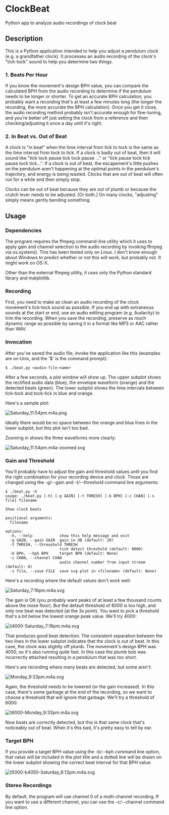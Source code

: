 # ClockBeat
Python app to analyze audio recordings of clock beat

## Description

This is a Python application intended to help you adjust a pendulum
clock (e.g. a grandfather clock). It processes an audio recording of
the clock's "tick-tock" sound to help you determine two things.

### 1. Beats Per Hour

If you know the movement's design BPH value, you can compare the
calculated BPH from the audio recording to determine if the pendulum
needs to be longer or shorter.  To get an accurate BPH calculation,
you probably want a recording that's at least a few minutes long (the
longer the recording, the more accurate the BPH calculation).  Once
you get it close, the audio recording method probably isn't accurate
enough for fine-tuning, and you're better off just setting the clock
from a reference and then checking/adjusting it once a day until it's
right.

### 2. In Beat vs. Out of Beat

A clock is "in beat" when the time interval from tick to tock is the
same as the time interval from tock to tick. If a clock is badly out
of beat, then it will sound like "tick tock pause tick tock pause ..."
or "tick pause tock tick pause tock tick...". If a clock is out of
beat, the escapement's little pushes on the pendulum aren't happening
at the optimal points in the pendulum's trajectory, and energy is
being wasted. Clocks that are out of beat will often run for a while
and then simply stop.

Clocks can be out of beat because they are out of plumb or because the
crutch lever needs to be adjusted. [Or both.] On many clocks, "adjusting"
simply means gently bending something.

## Usage

### Dependencies

The program requires the ffmpeg command-line utility which it uses to
apply gain and channel selection to the audio recording by invoking
ffmpeg via os.system(). This has been tested only on Linux. I don't
know enough about Windows to predict whether or not this will work,
but probably not. It might work on OS-X.

Other than the external ffmpeg utility, it uses only the Python
standard library and matplotlib.

### Recording

First, you need to make as clean an audio recording of the clock
movement's tick-tock sound as possible. If you end up with extraneous
sounds at the start or end, use an audio editing program
(e.g. Audacity) to trim the recording.  When you save the recording,
preserve as much dynamic range as possible by saving it in a format
like MP3 or AAC rather than WAV.

### Invocation

After you've saved the audio file, invoke the application like this
(examples are on Unix, and the '$' is the command prompt):

~~~
$ ./beat.py <audio-file-name>
~~~

After a few seconds, a plot window will show up. The upper subplot
shows the rectified audio data (blue), the envelope waveform
(orange) and the detected beats (green).  The lower subplot shows the 
time intervals between tick-tock and tock-tick in blue and orange.

Here's a sample plot:

![Saturday_11:54pm.m4a.png](imgs/Saturday_11:54pm.m4a.svg?raw)

Ideally there would be no space between the orange and blue lines in
the lower subplot, but this plot isn't too bad.

Zooming in shows the three waveforms more clearly:

![Saturday_11:54pm.m4a-zoomed.svg](imgs/Saturday_11:54pm.m4a-zoomed.svg?raw)

### Gain and Threshold

You'll probably have to adjust the gain and threshold values until you
find the right combination for your recording device and clock. Those
are changed using the -g/--gain and -t/--threshold command line
arguments:

~~~
$ ./beat.py -h
usage: ./beat.py [-h] [-g GAIN] [-t THRESH] [-b BPH] [-c CHAN] [-s file] filename

Show clock beats

positional arguments:
  filename

options:
  -h, --help            show this help message and exit
  -g GAIN, --gain GAIN  gain in dB (default: 20)
  -t THRESH, --threashold THRESH
                        tick detect threshold (default: 8000)
  -b BPH, --bph BPH     target BPH (default: None)
  -c CHAN, --channel CHAN
                        audio channel number from input stream (default: 0)
  -s file, --save FILE  save svg plot in <filename> (default: None)
~~~

Here's a recording where the default values don't work well:

![Saturday_7:16pm.m4a.svg](imgs/Saturday_7:16pm.m4a.svg?raw)

The gain is OK (you probably want peaks of at least a few thousand
counts above the noise floor). But the default threshold of 8000 is
too high, and only one beat was detected (at the 3s point).  You want
to pick a threshold that's a bit below the lowest orange peak
value. We'll try 4000:

 ![t4000-Saturday_7:16pm.m4a.svg](imgs/t4000-Saturday_7:16pm.m4a.svg?raw)

That produces good beat detection. The consistent separation between
the two lines in the lower subplot indicates that the clock is out of
beat. In this case, the clock was slightly off plumb.  The movement's
design BPH was 4050, so it's also running quite fast. In this case the
plumb bob was incorrectly attached resulting in a pendulum that was
too short.

Here's are recording where many beats are detected, but some aren't:

![Monday_9:33pm.m4a.svg](imgs/Monday_9:33pm.m4a.svg?raw)
 
Again, the threshold needs to be lowered (or the gain increased). In
this case, there's some garbage at the end of the recording, so we
want to choose a threshold that will ignore that garbage. We'll try a
threshold of 6000:

![t6000-Monday_9:33pm.m4a.svg](imgs/t6000-Monday_9:33pm.m4a.svg?raw)


Now beats are correctly detected, but this is that same clock that's
noticeably out of beat. When it's this bad, it's pretty easy to tell by
ear.

### Target BPH

If you provide a target BPH value using the -b/--bph command line
option, that value will be included in the plot title and a dotted
line will be drawn on the lower subplot showing the correct beat
interval for that BPH value:

![t5000-b4050-Saturday_8:12pm.m4a.svg](imgs/t5000-b4050-Saturday_8:12pm.m4a.svg?raw)

### Stereo Recordings

By default, the program will use channel 0 of a multi-channel
recording. If you want to use a different channel, you can use the
-c/--channel command line option.
